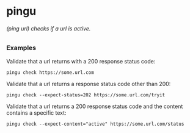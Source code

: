 # pingu 

###### (ping url) checks if a url is active.

### Examples

Validate that a url returns with a 200 response status code:

    pingu check https://some.url.com

Validate that a url returns a response status code other than 200:

    pingu check --expect-status=202 https://some.url.com/tryit

Validate that a url returns a 200 response status code and the content 
contains a specific text:

    pingu check --expect-content="active" https://some.url.com/status




